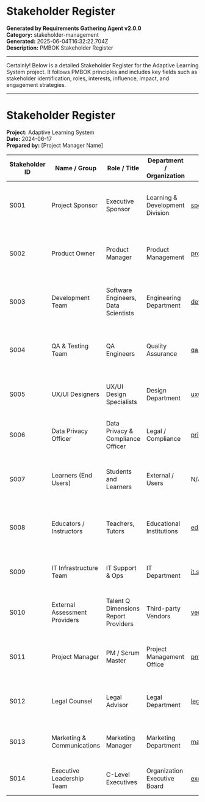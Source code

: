 # Stakeholder Register

**Generated by Requirements Gathering Agent v2.0.0**  
**Category:** stakeholder-management  
**Generated:** 2025-06-04T16:32:22.704Z  
**Description:** PMBOK Stakeholder Register

---

Certainly! Below is a detailed Stakeholder Register for the Adaptive Learning System project. It follows PMBOK principles and includes key fields such as stakeholder identification, roles, interests, influence, impact, and engagement strategies.

---

# Stakeholder Register  
**Project:** Adaptive Learning System  
**Date:** 2024-06-17  
**Prepared by:** [Project Manager Name]

| Stakeholder ID | Name / Group                | Role / Title                         | Department / Organization       | Contact Information               | Stakeholder Type      | Interests / Expectations                                                                 | Influence / Power | Impact on Project | Current Engagement Level | Desired Engagement Level | Communication Needs & Frequency                          | Notes / Comments                                         |
|----------------|----------------------------|------------------------------------|-------------------------------|---------------------------------|----------------------|-----------------------------------------------------------------------------------------|------------------|-------------------|--------------------------|--------------------------|---------------------------------------------------------|----------------------------------------------------------|
| S001           | Project Sponsor            | Executive Sponsor                  | Learning & Development Division | sponsor@example.com              | Internal - Executive  | Ensure project aligns with strategic goals, ROI, and timely delivery                    | High             | High              | Manage Closely           | Manage Closely           | Weekly status reports, milestone reviews, executive summaries | Ultimate decision-maker, provides funding and resources  |
| S002           | Product Owner              | Product Manager                   | Product Management             | product.owner@example.com        | Internal - Business   | Define product vision, prioritize features, ensure product meets market/user needs     | High             | High              | Manage Closely           | Manage Closely           | Daily stand-ups, backlog grooming meetings, bi-weekly demos | Key decision-maker for product scope and priorities       |
| S003           | Development Team           | Software Engineers, Data Scientists | Engineering Department         | dev.team@example.com             | Internal - Technical  | Deliver functional, scalable, and maintainable system components                        | Medium           | High              | Collaborate              | Collaborate              | Daily scrum meetings, sprint planning, technical reviews     | Responsible for system development and integration        |
| S004           | QA & Testing Team          | QA Engineers                      | Quality Assurance              | qa.team@example.com              | Internal - Technical  | Ensure product quality and reliability through testing                                | Medium           | Medium            | Collaborate              | Collaborate              | Test plans, defect reports, sprint reviews                   | Critical for ensuring system meets quality standards       |
| S005           | UX/UI Designers            | UX/UI Design Specialists          | Design Department             | uxui@example.com                 | Internal - Technical  | Design intuitive, accessible, and engaging user interfaces                            | Medium           | Medium            | Collaborate              | Collaborate              | Design reviews, user feedback sessions, design sprints      | Focus on learner experience and accessibility              |
| S006           | Data Privacy Officer       | Data Privacy & Compliance Officer | Legal / Compliance             | privacy.officer@example.com      | Internal - Compliance | Ensure GDPR and other privacy regulations compliance                                  | High             | High              | Keep Informed            | Manage Closely           | Monthly compliance reviews, audit documentation              | Ensures ethical data handling and legal compliance         |
| S007           | Learners (End Users)       | Students and Learners             | External / Users               | N/A                             | External - User       | Personalized learning experience, progress tracking, data privacy                     | Low              | High              | Consult                  | Collaborate              | Surveys, feedback forms, user testing sessions               | Primary beneficiaries of the system                        |
| S008           | Educators / Instructors    | Teachers, Tutors                  | Educational Institutions       | educators@example.edu            | External - User       | Insights into learner progress, ability to support learners effectively               | Medium           | Medium            | Consult                  | Collaborate              | Periodic reports, training sessions, webinars                | Secondary users who benefit from learner analytics          |
| S009           | IT Infrastructure Team     | IT Support & Ops                  | IT Department                 | it.support@example.com           | Internal - Support    | Provide server, network, and database infrastructure support                         | Medium           | Medium            | Keep Informed            | Collaborate              | Incident reports, infrastructure status meetings             | Ensures system uptime, scalability, and security            |
| S010           | External Assessment Providers | Talent Q Dimensions Report Providers | Third-party Vendors             | vendor.contact@example.com       | External - Vendor     | Provide assessment data integration, ensure data compatibility                       | Low              | Medium            | Keep Informed            | Collaborate              | Quarterly coordination meetings, data exchange protocols    | Integration partners for future assessment data feature     |
| S011           | Project Manager            | PM / Scrum Master                | Project Management Office      | pm@example.com                  | Internal - Management| Ensure project delivery on time, scope, and budget; manage risks and communications   | High             | High              | Manage Closely           | Manage Closely           | Daily stand-ups, status reports, risk reviews                | Responsible for overall project success                      |
| S012           | Legal Counsel              | Legal Advisor                    | Legal Department              | legal@example.com               | Internal - Legal      | Review contracts, compliance, and intellectual property issues                        | Medium           | Medium            | Keep Informed            | Keep Informed            | As-needed consultation, contract reviews                     | Supports compliance and legal risk mitigation                |
| S013           | Marketing & Communications | Marketing Manager                | Marketing Department          | marketing@example.com           | Internal - Business   | Promote the system to educational institutions and learners                           | Medium           | Medium            | Keep Informed            | Consult                  | Monthly updates, campaign planning meetings                   | Supports adoption and user engagement activities            |
| S014           | Executive Leadership Team  | C-Level Executives               | Organization Executive Board  | exec.team@example.com           | Internal - Executive  | Strategic oversight, ROI, organizational alignment                                  | High             | High              | Keep Informed           